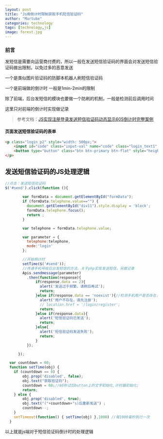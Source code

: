 ```yaml
---
layout: post
title: "Js用倒计时限制获取手机短信验证码"
author: "Martube"
categories: technology
tags: [technology,js]
image: forest.jpg
---
```


### 前言

发短信是需要向运营商付费的，所以一般在发送短信验证码的界面会对发送短信验证码做出限制，以免过多的恶意发送

一个是类似图片验证码的防脚本机器人刷短信验证码

一个是前端做的倒计时 一般是1min-2min的限制

除了前端，后台发短信的模块也要做一个防刷的机制，一般是检测前后调用时间

这里只对前端的倒计时实现做记录

> 参考文档：[JS实现注册登录发送短信验证码动态显示60S倒计时完整案例](https://blog.csdn.net/guobinhui/article/details/82946767)


#### 页面发送短信验证码的表单

```html
<p class="login_p2" style="width: 500px;">
    <input id="code" class="input-val" name="code" class="login_text1" tabindex="3"  type="text" value="" autocomplete="off" placeholder="短信验证码"/>
    <button type="button" class="btn btn-primary btn-flat" style="height: 49px;margin-left: 5px" id="send">获取短信验证码</button>
</p>
```

## 发送短信验证码的JS处理逻辑

```js
//点击：发送短信验证码
$('#send').click(function (){
        
        var formData = document.getElementById("formData");
        if (formData.telephone.value=="") {
          document.getElementById("div11").style.display = 'block';
          formData.telephone.focus();
          return ;
        }

        var telephone = formData.telephone.value;

        var parameter = {
          telephone:telephone,
          mode:'login'
        };  

        //开始倒计时
        setTime($('#send'));
        //传递手机号给后台发短信的方法，关于php实现发送短信，另做记录
        Apis.sendmessage(parameter)
          .then(function(response){
              if(response.data == 2){
                alert('发送过于频繁，请稍后再试');
                return;
              }else if(response.data == 'noexist'){//检测手机用户是否存在，不存在就别发了 能省就省
                alert('用户不存在，请先注册');
                // location.href = '/login/register';
                return;
              }else if(response.data){
                alert('短信验证码已发送');
                return;
              }else{
                alert('短信验证码发送失败');
                return;
              }
          });

      });

  var countdown = 60;
  function setTime(obj) {
    if (countdown == 0) {
        obj.prop('disabled', false);
        obj.text("获取验证码");
        countdown = 60;//60秒过后button上的文字初始化,计时器初始化;
        return;
    } else {
        obj.prop('disabled', true);
        obj.text("("+countdown+"s)后重新发送") ;
        countdown--;
    }
    setTimeout(function() { setTime(obj) },1000) //每1000毫秒执行一次
  }
```


以上就是js端对于短信验证码倒计时的处理逻辑
